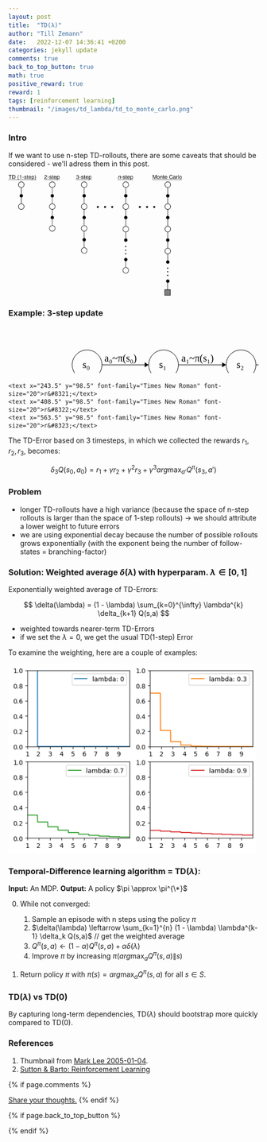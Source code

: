 ```yaml
---
layout: post
title:  "TD(λ)"
author: "Till Zemann"
date:   2022-12-07 14:36:41 +0200
categories: jekyll update
comments: true
back_to_top_button: true
math: true
positive_reward: true
reward: 1
tags: [reinforcement learning]
thumbnail: "/images/td_lambda/td_to_monte_carlo.png" 
---
```


<!-- alternative thumbnail: td_lambda_illustration.png -->

<!-- for multiple tags use a list: [hello1, hello2] -->

<!--
### Contents
* TOC
{:toc}
-->

<!--
TODO:
- add image links to References
-->

### Intro

If we want to use n-step TD-rollouts, there are some caveats that should be considered - we'll adress them in this post.

<div class="img-block" style="width: 350px;">
    <img src="/images/td_lambda/td_to_monte_carlo.png"/>
</div>


### Example: 3-step update

<svg width="800" height="150" version="1.1" xmlns="http://www.w3.org/2000/svg">
	<ellipse stroke="black" stroke-width="1" fill="none" cx="312.5" cy="77.5" rx="30" ry="30"/>
	<text x="303.5" y="83.5" font-family="Times New Roman" font-size="20">s&#8321;</text>
	<ellipse stroke="black" stroke-width="1" fill="none" cx="158.5" cy="77.5" rx="30" ry="30"/>
	<text x="149.5" y="83.5" font-family="Times New Roman" font-size="20">s&#8320;</text>
	<ellipse stroke="black" stroke-width="1" fill="none" cx="468.5" cy="77.5" rx="30" ry="30"/>
	<text x="459.5" y="83.5" font-family="Times New Roman" font-size="20">s&#8322;</text>
	<ellipse stroke="black" stroke-width="1" fill="none" cx="621.5" cy="77.5" rx="30" ry="30"/>
	<text x="612.5" y="83.5" font-family="Times New Roman" font-size="20">s&#8323;</text>
	<polygon stroke="black" stroke-width="1" points="188.5,77.5 282.5,77.5"/>
	<polygon fill="black" stroke-width="1" points="282.5,77.5 274.5,72.5 274.5,82.5"/>
	<text x="193.5" y="70.5" font-family="Times New Roman" font-size="20">a&#8320;~&#960;(s&#8320;)</text>
	<polygon stroke="black" stroke-width="1" points="342.5,77.5 438.5,77.5"/>
	<polygon fill="black" stroke-width="1" points="438.5,77.5 430.5,72.5 430.5,82.5"/>
	<text x="348.5" y="70.5" font-family="Times New Roman" font-size="20">a&#8321;~&#960;(s&#8321;)</text>
	<polygon stroke="black" stroke-width="1" points="498.5,77.5 591.5,77.5"/>
	<polygon fill="black" stroke-width="1" points="591.5,77.5 583.5,72.5 583.5,82.5"/>
	<text x="503.5" y="70.5" font-family="Times New Roman" font-size="20">a&#8322;~&#960;(s&#8322;)</text>

	<text x="243.5" y="98.5" font-family="Times New Roman" font-size="20">r&#8321;</text>
	<text x="408.5" y="98.5" font-family="Times New Roman" font-size="20">r&#8322;</text>
	<text x="563.5" y="98.5" font-family="Times New Roman" font-size="20">r&#8323;</text>
</svg>

The TD-Error based on 3 timesteps, in which we collected the rewards $r_1, r_2, r_3$, becomes:

$$
\delta_3 Q(s_0, a_0) = r_1 + \gamma r_2 + \gamma^2 r_3 + \gamma^3 arg\max_{a'} Q^{\pi}(s_3, a')
$$

### Problem

- longer TD-rollouts have a high variance (because the space of n-step rollouts is larger than the space of 1-step rollouts) $\rightarrow$ we should attribute a lower weight to future errors
- we are using exponential decay because the number of possible rollouts grows exponentially (with the exponent being the number of follow-states = branching-factor)

### Solution: Weighted average $\delta(\lambda)$ with hyperparam. $\lambda \in [0,1]$

Exponentially weighted average of TD-Errors:

$$
\delta(\lambda) = (1 - \lambda) \sum_{k=0}^{\infty} \lambda^{k} \delta_{k+1} Q(s,a)
$$

- weighted towards nearer-term TD-Errors
- if we set the $\lambda = 0$, we get the usual TD(1-step) Error


To examine the weighting, here are a couple of examples:
<div class="img-block" style="width: 500px;">
    <img src="/images/td_lambda/lambda_vals.png"/>
</div>


### Temporal-Difference learning algorithm = TD($\lambda$):

__Input:__ An MDP.
__Output:__ A policy $\pi \approx \pi^{\*}$

0. While not converged:<br>
	1. Sample an episode with n steps using the policy $\pi$
	2. $\delta(\lambda) \leftarrow \sum_{k=1}^{n} (1 - \lambda) \lambda^{k-1} \delta_k Q(s,a)$ // get the weighted average 
	3. $Q^{\pi}(s,a) \leftarrow (1 - \alpha)Q^{\pi}(s,a) + \alpha \delta(\lambda)$
	4. Improve $\pi$ by increasing $\pi(arg\max_a Q^{\pi}(s,a) \| s)$

1. Return policy $\pi$ with $\pi(s) = arg\max_a Q^{\pi}(s,a)$ for all $s \in S$.


### TD($\lambda$) vs TD(0)

By capturing long-term dependencies, TD($\lambda$) should bootstrap more quickly compared to TD(0).


<!-- In-Text Citing -->
<!-- 

Referencing equations:
$$
\begin{equation} \tag{1}\label{eq:1}
x=y
\end{equation}
$$
I reference equation \eqref{eq:1}


You can...
- use bullet points
1. use
2. ordered
3. lists

-- Math --
$\hat{s} = \frac{1}{n-1} \sum_{i=1}^{n} (x_i - \mu)^2$ 

-- Images --
<div class="img-block" style="width: 800px;">
    <img src="/images/lofi_art.png"/>
    <span><strong>Fig 1.1.</strong> Agent and Environment interactions</span>
</div>

-- Links --
[(k-fold) Cross-Validation](https://scikit-learn.org/stable/modules/cross_validation.html)

```c
for(int i=0; i<comm_sz; i++){
	print("%d\n", i);
}
```

<div class="output">
result: 42
</div>

{% highlight python %}
@jit
def f(x)
    print("hi")
# does cool stuff
{% endhighlight %}

-- Highlights --
AAABC `ASDF` __some bold text__

-- Colors --
The <strong style="color: #1E72E7">joint distribution</strong> of $X$ and $Y$ is written as $P(X, Y)$.
The <strong style="color: #ED412D">marginal distribution</strong> on the other hand can be written out as a table.
-->



### References

1. Thumbnail from [Mark Lee 2005-01-04][mark-lee-thumbnail].
2. [Sutton & Barto: Reinforcement Learning][sab]

<!-- Ressources -->
[RESSOURCE]: LINK
[mark-lee-thumbnail]: http://incompleteideas.net/book/ebook/node73.html
[sab]: http://incompleteideas.net/book/the-book-2nd.html

<!-- Optional Comment Section-->
{% if page.comments %}
<p class="vspace"></p>
<a class="commentlink" role="button" href="/comments/">Share your thoughts.</a> <!-- role="button"  -->
{% endif %}

<!-- Optional Back to Top Button -->
{% if page.back_to_top_button %}
<script src="https://unpkg.com/vanilla-back-to-top@7.2.1/dist/vanilla-back-to-top.min.js"></script>
<script>addBackToTop({
  diameter: 40,
  backgroundColor: 'rgb(255, 255, 255, 0.7)', /* 30,144,255, 0.7 */
  textColor: '#4a4946'
})</script>
{% endif %} 